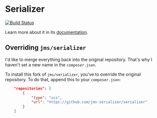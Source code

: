 # Serializer
[![Build Status](https://travis-ci.org/jms-serializer/serializer.svg?branch=master)](https://travis-ci.org/jms-serializer/serializer)

Learn more about it in its [documentation](http://jmsyst.com/libs/serializer).

## Overriding `jms/serializer`
I'd like to merge everything back into the original repository. That's why I haven't set a new name in the `composer.json`.

To install this fork of `jms/serializer`, you've to override the original repository. To do that, append this to your `composer.json`:

```json
    "repositories": [
        {
            "type": "vcs",
            "url": "https://github.com/jms-serializer/serializer"
        }
    ]
```
